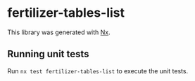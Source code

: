 # fertilizer-tables-list

This library was generated with [Nx](https://nx.dev).

## Running unit tests

Run `nx test fertilizer-tables-list` to execute the unit tests.
